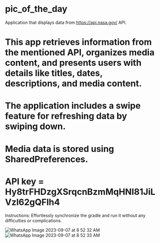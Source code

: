 # pic_of_the_day
Application that displays data from https://api.nasa.gov/ API.
# This app retrieves information from the mentioned API, organizes media content, and presents users with details like titles, dates, descriptions, and media content.
# The application includes a swipe feature for refreshing data by swiping down.
# Media data is stored using SharedPreferences.
# API key = Hy8trFHDzgXSrqcnBzmMqHNI81JiLVzl62gQFlh4

Instructions:
Effortlessly synchronize the gradle and run it without any difficulties or complications.

![WhatsApp Image 2023-09-07 at 8 52 32 AM](https://github.com/shibinsv/pic_of_the_day/assets/80760873/c01eebf4-cf0c-44f5-a58f-0e8d14b038ee) ![WhatsApp Image 2023-09-07 at 8 52 33 AM](https://github.com/shibinsv/pic_of_the_day/assets/80760873/37f2e1da-53ba-4fd4-8a81-bd2da4b9a0e7)


